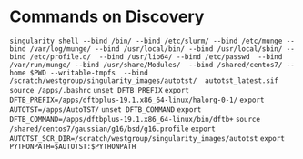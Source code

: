 # Commands on Discovery
`singularity shell --bind /bin/ --bind /etc/slurm/ --bind /etc/munge --bind /var/log/munge/ --bind /usr/local/bin/ --bind /usr/local/sbin/ --bind /etc/profile.d/  --bind /usr/lib64/ --bind /etc/passwd  --bind /var/run/munge/ --bind /usr/share/Modules/  --bind /shared/centos7/ --home $PWD --writable-tmpfs  --bind /scratch/westgroup/singularity_images/autotst/  autotst_latest.sif`
`source /apps/.bashrc` 
`unset DFTB_PREFIX` 
`export DFTB_PREFIX=/apps/dftbplus-19.1.x86_64-linux/halorg-0-1/` 
`export AUTOTST=/apps/AutoTST/` 
`unset DFTB_COMMAND` 
`export DFTB_COMMAND=/apps/dftbplus-19.1.x86_64-linux/bin/dftb+` 
`source /shared/centos7/gaussian/g16/bsd/g16.profile` 
`export AUTOTST_SCR_DIR=/scratch/westgroup/singularity_images/autotst` 
`export PYTHONPATH=$AUTOTST:$PYTHONPATH`